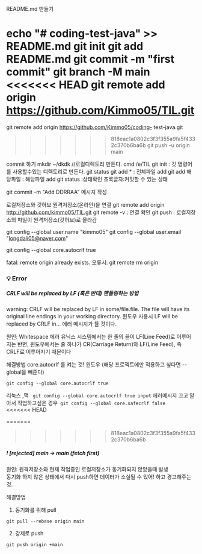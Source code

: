 README.md 만들기

echo "# coding-test-java" >> README.md 
git init 
git add README.md 
git commit -m "first commit" 
git branch -M main 
<<<<<<< HEAD
git remote add origin https://github.com/Kimmo05/TIL.git
=======
git remote add origin https://github.com/Kimmo05/coding- test-java.git
>>>>>>> 818eac1a0802c3f3f355a9fa5f4332c370b6ba6b
 git push -u origin main

commit 하기
mkdir ~/dkdk //로컬디렉토리 만든다.
cmd /e/TIL
git init  : 깃 명령어를 사용할수있는 디렉토리로 만든다.
git status
git add * : 전체파일 add
git add 해당파일 : 해당파일 add
git status :상태확인 초록글자:커밋할 수 있는 상태

git commit -m "Add DDRRAA" 메시지 작성

로컬저장소와 깃허브 원격저장소(온라인)을 연결
git remote add origin http://github.com/kimmo05/TIL.git
git remote -v : 연결 확인
git push : 로컬저장소의 파일이 원격저장소(깃허브)로 올라감

git config --global user.name "kimmo05"
git config --global user.email  "longdali05@naver.com"

git config --global core.autocrlf true 

fatal: remote origin already exists. 오류시: git remote rm origin 

### 💡 Error 
##### CRLF will be replaced by LF (혹은 반대) 핸들링하는 방법<br>
warning: CRLF will be replaced by LF in some/file.file.
The file will have its original line endings in your working directory.
윈도우 사용시 LF will be replaced by CRLF in… 에러 메시지가 뜰 것이다.

원인: Whitespace 에러 
유닉스 시스템에서는 한 줄의 끝이 LF(Line Feed)로 이루어지는 반면,
윈도우에서는 줄 하나가 CR(Carriage Return)와 LF(Line Feed), 즉 CRLF로 이루어지기 때문이다

해결방법
core.autocrlf 를 켜는 것!
윈도우 (해당 프로젝트에만 적용하고 싶다면 --global을 빼준다)
```
git config --global core.autocrlf true
```
리눅스 ,맥 ```
git config --global core.autocrlf true input```
에러메시지 끄고 알아서 작업하고싶은 경우```
git config --global core.safecrlf false```
<br>
<<<<<<< HEAD

=======
>>>>>>> 818eac1a0802c3f3f355a9fa5f4332c370b6ba6b
##### ! [rejected] main -> main (fetch first) 

원인: 원격저장소와 현재 작업중인 로컬저장소가 동기화되지 않았을때 발생<br>
동기화 하지 않은 상태에서 다시 push하면 데이터가 소실될 수 있어! 하고 경고해주는것.

해결방법
1. 동기화를 위해 pull
```
git pull --rebase origin main
```
2. 강제로 push
```
git push origin +main 
```
